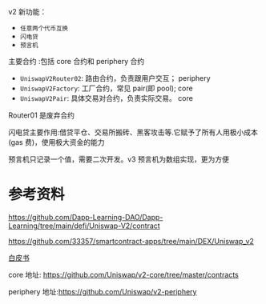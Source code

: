 v2 新功能：

- `任意两个代币互换`
- `闪电贷`
- `预言机`

主要合约 :包括 core 合约和 periphery 合约

- `UniswapV2Router02`: 路由合约，负责跟用户交互； periphery
- `UniswapV2Factory`: 工厂合约，常见 pair(即 pool); core
- `UniswapV2Pair`: 具体交易对合约，负责实际交易。 core

Router01 是废弃合约

闪电贷主要作用:借贷平仓、交易所搬砖、黑客攻击等.它赋予了所有人用极小成本(gas 费)，使用极大资金的能力

预言机只记录一个值，需要二次开发。v3 预言机为数组实现，更为方便

# 参考资料

https://github.com/Dapp-Learning-DAO/Dapp-Learning/tree/main/defi/Uniswap-V2/contract

https://github.com/33357/smartcontract-apps/tree/main/DEX/Uniswap_v2

[白皮书](https://zhuanlan.zhihu.com/p/255190320)

core 地址: https://github.com/Uniswap/v2-core/tree/master/contracts

periphery 地址:https://github.com/Uniswap/v2-periphery
